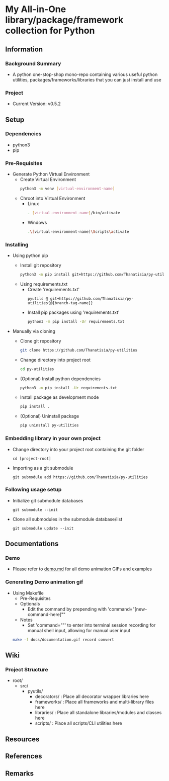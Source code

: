 # My All-in-One library/package/framework collection for Python

## Information

### Background Summary
+ A python one-stop-shop mono-repo containing various useful python utilities, packages/frameworks/libraries that you can just install and use

### Project
+ Current Version: v0.5.2

## Setup
### Dependencies
+ python3
+ pip

### Pre-Requisites
- Generate Python Virtual Environment
    - Create Virtual Environment
        ```bash
        python3 -m venv [virtual-environment-name]
        ```
    - Chroot into Virtual Environment
        - Linux
            ```bash
            . [virtual-environment-name]/bin/activate
            ```
        - Windows
            ```bash
            .\[virtual-environment-name]\Scripts\activate
            ```

### Installing
- Using python pip
    - Install git repository
        ```bash
        python3 -m pip install git+https://github.com/Thanatisia/py-utilities{@[branch-tag-name]}
        ```
    - Using requirements.txt
        - Create 'requirements.txt'
            ```
            pyutils @ git+https://github.com/Thanatisia/py-utilities{@[branch-tag-name]}
            ```
        - Install pip packages using 'requirements.txt'
            ```bash
            python3 -m pip install -Ur requirements.txt
            ```

- Manually via cloning
    - Clone git repository
        ```bash
        git clone https://github.com/Thanatisia/py-utilities
        ```
    - Change directory into project root
        ```bash
        cd py-utilities
        ```
    - (Optional) Install python dependencies
        ```bash
        python3 -m pip install -Ur requirements.txt
        ```
    - Install package as development mode
        ```bash
        pip install .
        ```
    - (Optional) Uninstall package
        ```bash
        pip uninstall py-utilities
        ```

### Embedding library in your own project
- Change directory into your project root containing the git folder
    ```console
    cd [project-root]
    ```

- Importing as a git submodule
    ```console
    git submodule add https://github.com/Thanatisia/py-utilities
    ```

### Following usage setup
- Initialize git submodule databases
    ```console
    git submodule --init
    ```

- Clone all submodules in the submodule database/list
    ```console
    git submodule update --init
    ```

## Documentations

### Demo
+ Please refer to [demo.md](demo.md) for all demo animation GIFs and examples

### Generating Demo animation gif
- Using Makefile
    - Pre-Requisites
    - Optionals
        + Edit the command by prepending with 'command="[new-command-here]""
    - Notes
        + Set 'command=""' to enter into terminal session recording for manual shell input, allowing for manual user input
    ```bash
    make -f docs/documentation.gif record convert
    ```

## Wiki
### Project Structure
- root/
    - src/
        - pyutils/
            - decorators/ : Place all decorator wrapper libraries here
            - frameworks/ : Place all frameworks and multi-library files here
            - libraries/  : Place all standalone libraries/modules and classes here
            - scripts/    : Place all scripts/CLI utilities here

## Resources

## References

## Remarks

